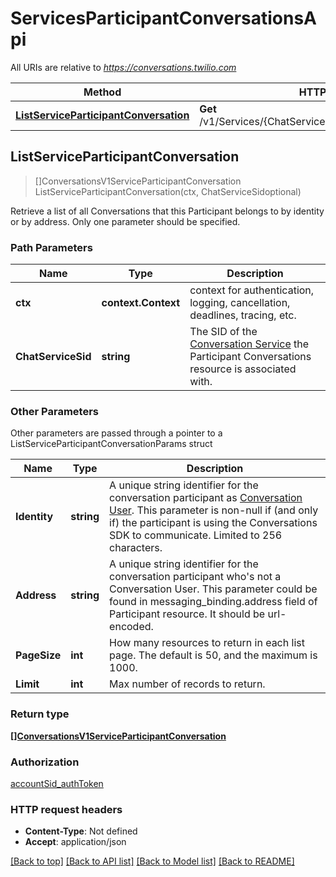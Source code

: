 # ServicesParticipantConversationsApi

All URIs are relative to *https://conversations.twilio.com*

Method | HTTP request | Description
------------- | ------------- | -------------
[**ListServiceParticipantConversation**](ServicesParticipantConversationsApi.md#ListServiceParticipantConversation) | **Get** /v1/Services/{ChatServiceSid}/ParticipantConversations | 



## ListServiceParticipantConversation

> []ConversationsV1ServiceParticipantConversation ListServiceParticipantConversation(ctx, ChatServiceSidoptional)



Retrieve a list of all Conversations that this Participant belongs to by identity or by address. Only one parameter should be specified.

### Path Parameters


Name | Type | Description
------------- | ------------- | -------------
**ctx** | **context.Context** | context for authentication, logging, cancellation, deadlines, tracing, etc.
**ChatServiceSid** | **string** | The SID of the [Conversation Service](https://www.twilio.com/docs/conversations/api/service-resource) the Participant Conversations resource is associated with.

### Other Parameters

Other parameters are passed through a pointer to a ListServiceParticipantConversationParams struct


Name | Type | Description
------------- | ------------- | -------------
**Identity** | **string** | A unique string identifier for the conversation participant as [Conversation User](https://www.twilio.com/docs/conversations/api/user-resource). This parameter is non-null if (and only if) the participant is using the Conversations SDK to communicate. Limited to 256 characters.
**Address** | **string** | A unique string identifier for the conversation participant who&#39;s not a Conversation User. This parameter could be found in messaging_binding.address field of Participant resource. It should be url-encoded.
**PageSize** | **int** | How many resources to return in each list page. The default is 50, and the maximum is 1000.
**Limit** | **int** | Max number of records to return.

### Return type

[**[]ConversationsV1ServiceParticipantConversation**](ConversationsV1ServiceParticipantConversation.md)

### Authorization

[accountSid_authToken](../README.md#accountSid_authToken)

### HTTP request headers

- **Content-Type**: Not defined
- **Accept**: application/json

[[Back to top]](#) [[Back to API list]](../README.md#documentation-for-api-endpoints)
[[Back to Model list]](../README.md#documentation-for-models)
[[Back to README]](../README.md)

